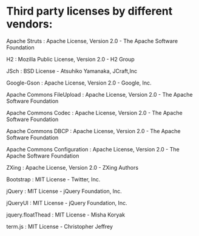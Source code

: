 Third party licenses by different vendors:
=========================================

Apache Struts : Apache License, Version 2.0 -  The Apache Software Foundation

H2 : Mozilla Public License, Version 2.0 - H2 Group

JSch : BSD License - Atsuhiko Yamanaka, JCraft,Inc

Google-Gson : Apache License, Version 2.0 - Google, Inc.

Apache Commons FileUpload : Apache License, Version 2.0 -  The Apache Software Foundation

Apache Commons Codec : Apache License, Version 2.0 -  The Apache Software Foundation

Apache Commons DBCP : Apache License, Version 2.0 -  The Apache Software Foundation

Apache Commons Configuration : Apache License, Version 2.0 -  The Apache Software Foundation

ZXing : Apache License, Version 2.0 -  ZXing Authors

Bootstrap : MIT License - Twitter, Inc.

jQuery : MIT License - jQuery Foundation, Inc.

jQueryUI : MIT License - jQuery Foundation, Inc.

jquery.floatThead : MIT License - Misha Koryak

term.js : MIT License - Christopher Jeffrey

